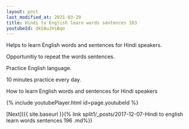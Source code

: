 ```yaml
---
layout: post
last_modified_at: 2021-03-29
title: Hindi to English learn words sentences 163 
youtubeId: dkSAuJVsBqo
---
```

 
 
Helps to learn English words and sentences for Hindi speakers.

Opportunitiy to repeat the words sentences. 

Practice English language. 
 
10 minutes practice every day. 
 
How to learn English words and sentences for Hindi speakers 
 
{% include youtubePlayer.html id=page.youtubeId %}
 
 
[Next]({{ site.baseurl }}{% link  split1/_posts/2017-12-07-Hindi to english learn words sentences 196 .md%})
 
